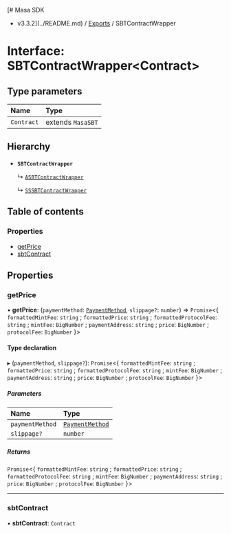 [# Masa SDK
 - v3.3.2](../README.md) / [Exports](../modules.md) / SBTContractWrapper

# Interface: SBTContractWrapper<Contract\>

## Type parameters

| Name | Type |
| :------ | :------ |
| `Contract` | extends `MasaSBT` |

## Hierarchy

- **`SBTContractWrapper`**

  ↳ [`ASBTContractWrapper`](ASBTContractWrapper.md)

  ↳ [`SSSBTContractWrapper`](SSSBTContractWrapper.md)

## Table of contents

### Properties

- [getPrice](SBTContractWrapper.md#getprice)
- [sbtContract](SBTContractWrapper.md#sbtcontract)

## Properties

### getPrice

• **getPrice**: (`paymentMethod`: [`PaymentMethod`](../modules.md#paymentmethod), `slippage?`: `number`) => `Promise`<{ `formattedMintFee`: `string` ; `formattedPrice`: `string` ; `formattedProtocolFee`: `string` ; `mintFee`: `BigNumber` ; `paymentAddress`: `string` ; `price`: `BigNumber` ; `protocolFee`: `BigNumber`  }\>

#### Type declaration

▸ (`paymentMethod`, `slippage?`): `Promise`<{ `formattedMintFee`: `string` ; `formattedPrice`: `string` ; `formattedProtocolFee`: `string` ; `mintFee`: `BigNumber` ; `paymentAddress`: `string` ; `price`: `BigNumber` ; `protocolFee`: `BigNumber`  }\>

##### Parameters

| Name | Type |
| :------ | :------ |
| `paymentMethod` | [`PaymentMethod`](../modules.md#paymentmethod) |
| `slippage?` | `number` |

##### Returns

`Promise`<{ `formattedMintFee`: `string` ; `formattedPrice`: `string` ; `formattedProtocolFee`: `string` ; `mintFee`: `BigNumber` ; `paymentAddress`: `string` ; `price`: `BigNumber` ; `protocolFee`: `BigNumber`  }\>

___

### sbtContract

• **sbtContract**: `Contract`
